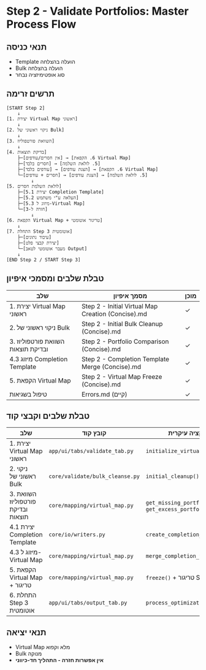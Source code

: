 # Step 2 - Validate Portfolios: Master Process Flow

## תנאי כניסה
- Template הועלה בהצלחה
- Bulk הועלה בהצלחה  
- סוג אופטימיזציה נבחר

## תרשים זרימה

```
[START Step 2]
    ↓
[1. יצירת Virtual Map ראשוני]
    ↓
[2. ניקוי ראשוני של Bulk]
    ↓
[3. השוואת פורטפוליוז]
    ↓
[4. בדיקת תוצאות]
    ├─[אין חסרים/עודפים] → [6. הקפאת Virtual Map]
    ├─[חסרים בלבד] → [5. לולאת השלמה]
    ├─[עודפים בלבד] → [הצגת עודפים] → [6. הקפאת Virtual Map]
    └─[חסרים + עודפים] → [הצגת עודפים] → [5. לולאת השלמה]
         ↓
[5. לולאת השלמת חסרים]
    ├─[5.1 יצירת Completion Template]
    ├─[5.2 העלאה ע"י משתמש]
    ├─[5.3 מיזוג ל-Virtual Map]
    └─[חזרה ל-3]
         ↓
[6. הקפאת Virtual Map + טריגור אוטומטי]
    ↓
[7. התחלת Step 3 אוטומטית]
    ├─[עיבוד נתונים]
    ├─[יצירת קבצי פלט]
    └─[מעבר אוטומטי לטאב Output]
    ↓
[END Step 2 / START Step 3]
```

## טבלת שלבים ומסמכי איפיון

| שלב | מסמך איפיון | מוכן |
|-----|-------------|------|
| 1. יצירת Virtual Map ראשוני | Step 2 - Initial Virtual Map Creation (Concise).md | ✓ |
| 2. ניקוי ראשוני של Bulk | Step 2 - Initial Bulk Cleanup (Concise).md | ✓ |
| 3. השוואת פורטפוליוז ובדיקת תוצאות | Step 2 - Portfolio Comparison (Concise).md | ✓ |
| 4.3 מיזוג Completion Template | Step 2 - Completion Template Merge (Concise).md | ✓ |
| 5. הקפאת Virtual Map | Step 2 - Virtual Map Freeze (Concise).md | ✓ |
| טיפול בשגיאות | Errors.md (קיים) | ✓ |

## טבלת שלבים וקבצי קוד

| שלב | קובץ קוד | פונקציה עיקרית |
|-----|----------|-----------------|
| 1. יצירת Virtual Map ראשוני | `app/ui/tabs/validate_tab.py` | `initialize_virtual_map()` |
| 2. ניקוי ראשוני של Bulk | `core/validate/bulk_cleanse.py` | `initial_cleanup()` |
| 3. השוואת פורטפוליוז ובדיקת תוצאות | `core/mapping/virtual_map.py` | `get_missing_portfolios()`, `get_excess_portfolios()` |
| 4.1 יצירת Completion Template | `core/io/writers.py` | `create_completion_template()` |
| 4.3 מיזוג ל-Virtual Map | `core/mapping/virtual_map.py` | `merge_completion_template()` |
| 5. הקפאת Virtual Map + טריגור | `core/mapping/virtual_map.py` | `freeze()` + טריגור Step 3 |
| 6. התחלת Step 3 אוטומטית | `app/ui/tabs/output_tab.py` | `process_optimizations()` |

## תנאי יציאה
- Virtual Map מלא וקפוא
- Bulk מנוקה
- **אין אפשרות חזרה - התהליך חד-כיווני**